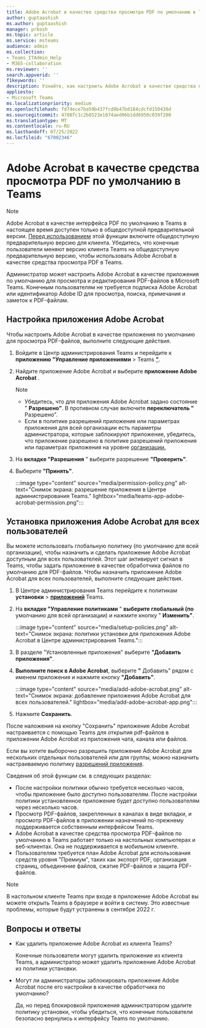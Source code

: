 ```yaml
---
title: Adobe Acrobat в качестве средства просмотра PDF по умолчанию в Teams
author: guptaashish
ms.author: guptaashish
manager: prkosh
ms.topic: article
ms.service: msteams
audience: admin
ms.collection:
- Teams_ITAdmin_Help
- M365-collaboration
ms.reviewer: ''
search.appverid: ''
f1keywords: ''
description: Узнайте, как настроить Adobe Acrobat в качестве средства просмотра PDF-файлов по умолчанию для просмотра и редактирования PDF-файлов в Microsoft Teams.
appliesto:
- Microsoft Teams
ms.localizationpriority: medium
ms.openlocfilehash: fd74ece7ba59b437fcd8b47bd184cdcfd150438d
ms.sourcegitcommit: 4708fc1c2b8523e1074aed06b1dd6950c039f200
ms.translationtype: MT
ms.contentlocale: ru-RU
ms.lasthandoff: 07/25/2022
ms.locfileid: "67002346"
---
```

# <a name="adobe-acrobat-as-a-default-pdf-viewer-in-teams"></a>Adobe Acrobat в качестве средства просмотра PDF по умолчанию в Teams

> [!NOTE]
> Adobe Acrobat в качестве интерфейса PDF по умолчанию в Teams в настоящее время доступен только в общедоступной предварительной версии. [Перед использованием](public-preview-doc-updates.md#enable-public-preview) этой функции включите общедоступную предварительную версию для клиента. Убедитесь, что конечные пользователи меняют версию клиента Teams на общедоступную предварительную версию, чтобы использовать Adobe Acrobat в качестве средства просмотра PDF в Teams.

Администратор может настроить Adobe Acrobat в качестве приложения по умолчанию для просмотра и редактирования PDF-файлов в Microsoft Teams. Конечным пользователям не требуется подписка Adobe Acrobat или идентификатор Adobe ID для просмотра, поиска, примечания и заметок к PDF-файлам.

## <a name="set-up-adobe-acrobat-app"></a>Настройка приложения Adobe Acrobat

Чтобы настроить Adobe Acrobat в качестве приложения по умолчанию для просмотра PDF-файлов, выполните следующие действия.

1. Войдите в Центр администрирования Teams и перейдите к **приложению "Управление приложениями** >  Teams **["](https://admin.teams.microsoft.com/policies/manage-apps)**.

1. Найдите приложение Adobe Acrobat и выберите **приложение Adobe Acrobat** .

   > [!NOTE]
   >
   > * Убедитесь, что для приложения Adobe Acrobat задано состояние " **Разрешено"**. В противном случае включите **переключатель "** Разрешено".
   > * Если в политике разрешений приложения или параметрах приложения для всей организации есть параметры администратора, которые заблокируют приложение, убедитесь, что приложение разрешено в политике разрешений приложения или параметрах приложения на уровне [организации.](teams-app-permission-policies.md)[](teams-app-permission-policies.md)

1. На **вкладке "Разрешения** " выберите разрешение **"Проверить"**.

1. Выберите **"Принять"**.

   :::image type="content" source="media/permission-policy.png" alt-text="Снимок экрана: разрешение приложения в Центре администрирования Teams." lightbox="media/teams-app-adobe-acrobat-permission.png":::

## <a name="install-adobe-acrobat-app-for-all-users"></a>Установка приложения Adobe Acrobat для всех пользователей

Вы можете использовать глобальную политику (по умолчанию для всей организации), чтобы назначить и сделать приложение Adobe Acrobat доступным для всех пользователей. Этот шаг активирует сигнал в Teams, чтобы задать приложение в качестве обработчика файлов по умолчанию для PDF-файлов. Чтобы назначить приложение Adobe Acrobat для всех пользователей, выполните следующие действия.

1. В Центре администрирования Teams перейдите к политикам **установки** > [**приложений**](https://admin.teams.microsoft.com/policies/app-setup) Teams.

1. На **вкладке "Управление политиками** " **выберите глобальный (по** умолчанию для всей организации) и нажмите кнопку " **Изменить"**.

   :::image type="content" source="media/setup-policies.png" alt-text="Снимок экрана: политики установки для приложения Adobe Acrobat в Центре администрирования Teams.":::

1. В разделе "Установленные приложения" выберите **"Добавить приложения"**.

1. **Выполните поиск в Adobe Acrobat**, выберите **"** Добавить" рядом с именем приложения и нажмите кнопку **"Добавить"**.

   :::image type="content" source="media/add-adobe-acrobat.png" alt-text="Снимок экрана: добавление приложения Adobe Acrobat для всех пользователей." lightbox="media/add-adobe-acrobat-app.png":::

1. Нажмите **Сохранить**.

После наложения на кнопку "Сохранить" приложение Adobe Acrobat настраивается с помощью Teams для открытия pdf-файлов в приложении Adobe Acrobat из приложения чата, канала или файлов.

Если вы хотите выборочно разрешить приложение Adobe Acrobat для нескольких отдельных пользователей или для группы, можно назначить настраиваемую политику [разрешений приложения](teams-app-permission-policies.md).

Сведения об этой функции см. в следующих разделах:

* После настройки политики обычно требуется несколько часов, чтобы приложение было доступно [](teams-app-setup-policies.md) пользователям.
После настройки политики установленное приложение будет доступно пользователям через несколько часов.
* Просмотр PDF-файлов, закрепленных в каналах в виде вкладки, и просмотр PDF-файлов в приложении назначений по-прежнему поддерживается собственным интерфейсом Teams.
* Adobe Acrobat в качестве средства просмотра PDF-файлов по умолчанию в Teams работает только на настольных компьютерах и веб-клиентах. Она не поддерживается в мобильном клиенте.
* Пользователям требуется план Adobe Acrobat для использования средств уровня "Премиум", таких как экспорт PDF, организация страниц, объединение файлов, сжатие PDF-файлов и защита PDF-файлов.

> [!NOTE]
> В настольном клиенте Teams при входе в приложение Adobe Acrobat вы можете открыть Teams в браузере и войти в систему. Это известные проблемы, которые будут устранены в сентябре 2022 г.

## <a name="faqs"></a>Вопросы и ответы

* Как удалить приложение Adobe Acrobat из клиента Teams?
  
  Конечные пользователи могут удалить приложение из клиента Teams, а администратор может удалить приложение Adobe Acrobat из политики установки.

* Могут ли администраторы заблокировать приложение Adobe Acrobat после его настройки в качестве обработчика по умолчанию?
  
  Да, но перед блокировкой приложения администратором удалите политику установки, чтобы убедиться, что конечные пользователи безопасно вернулись к интерфейсу Teams по умолчанию.
